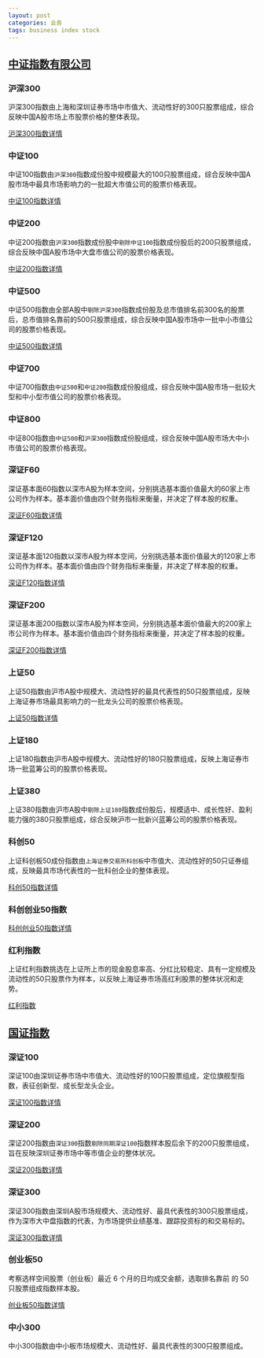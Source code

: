 ```yaml
---
layout: post
categories: 业务
tags: business index stock
---
```


## [中证指数有限公司](http://www.csindex.com.cn/zh-CN)

### 沪深300

沪深300指数由上海和深圳证券市场中市值大、流动性好的300只股票组成，综合反映中国A股市场上市股票价格的整体表现。

[沪深300指数详情](http://www.csindex.com.cn/zh-CN/indices/index-detail/000300)

### 中证100

中证100指数由`沪深300`指数成份股中规模最大的100只股票组成，综合反映中国A股市场中最具市场影响力的一批超大市值公司的股票价格表现。

[中证100指数详情](http://www.csindex.com.cn/zh-CN/indices/index-detail/000903)

### 中证200

中证200指数由`沪深300`指数成份股中`剔除中证100`指数成份股后的200只股票组成，综合反映中国A股市场中大盘市值公司的股票价格表现。

[中证200指数详情](http://www.csindex.com.cn/zh-CN/indices/index-detail/000904)

### 中证500

中证500指数由全部A股中`剔除沪深300`指数成份股及总市值排名前300名的股票后，总市值排名靠前的500只股票组成，综合反映中国A股市场中一批中小市值公司的股票价格表现。

[中证500指数详情](http://www.csindex.com.cn/zh-CN/indices/index-detail/000905)

### 中证700

中证700指数由`中证500`和`中证200`指数成份股组成，综合反映中国A股市场一批较大型和中小型市值公司的股票价格表现。

### 中证800

中证800指数由`中证500`和`沪深300`指数成份股组成，综合反映中国A股市场大中小市值公司的股票价格表现。



### 深证F60

深证基本面60指数以深市A股为样本空间，分别挑选基本面价值最大的60家上市公司作为样本。基本面价值由四个财务指标来衡量，并决定了样本股的权重。

[深证F60指数详情](http://www.csindex.com.cn/zh-CN/indices/index-detail/399701)

### 深证F120

深证基本面120指数以深市A股为样本空间，分别挑选基本面价值最大的120家上市公司作为样本。基本面价值由四个财务指标来衡量，并决定了样本股的权重。

[深证F120指数详情](http://www.csindex.com.cn/zh-CN/indices/index-detail/399702)

### 深证F200

深证基本面200指数以深市A股为样本空间，分别挑选基本面价值最大的200家上市公司作为样本。基本面价值由四个财务指标来衡量，并决定了样本股的权重。

[深证F200指数详情](http://www.csindex.com.cn/zh-CN/indices/index-detail/399703)



### 上证50

上证50指数由沪市A股中规模大、流动性好的最具代表性的50只股票组成，反映上海证券市场最具影响力的一批龙头公司的股票价格表现。

[上证50指数详情](http://www.csindex.com.cn/zh-CN/indices/index-detail/000016)

### 上证180

上证180指数由沪市A股中规模大、流动性好的180只股票组成，反映上海证券市场一批蓝筹公司的股票价格表现。

### 上证380

上证380指数由沪市A股中`剔除上证180`指数成份股后，规模适中、成长性好、盈利能力强的380只股票组成，综合反映沪市一批新兴蓝筹公司的股票价格表现。

### 科创50

上证科创板50成份指数由`上海证券交易所科创板`中市值大、流动性好的50只证券组成，反映最具市场代表性的一批科创企业的整体表现。

[科创50指数详情](http://www.csindex.com.cn/zh-CN/indices/index-detail/000688)

### 科创创业50指数

[科创创业50指数详情](http://www.csindex.com.cn/zh-CN/indices/index-detail/931643)

### 红利指数

上证红利指数挑选在上证所上市的现金股息率高、分红比较稳定、具有一定规模及流动性的50只股票作为样本，以反映上海证券市场高红利股票的整体状况和走势。

[红利指数](http://www.csindex.com.cn/zh-CN/indices/index-detail/000015)

## [国证指数](http://www.cnindex.com.cn/)

### 深证100

深证100由深圳证券市场中市值大、流动性好的100只股票组成，定位旗舰型指数，表征创新型、成长型龙头企业。

[深证100指数详情](http://www.cnindex.com.cn/module/index-detail.html?act_menu=1&indexCode=399330)

### 深证200

深证200指数由`深证300`指数`剔除同期深证100`指数样本股后余下的200只股票组成，旨在反映深圳证券市场中等市值企业的整体状况。

[深证200指数详情](http://www.cnindex.com.cn/module/index-detail.html?act_menu=1&indexCode=399009)

### 深证300

深证300指数由深圳A股市场规模大、流动性好、最具代表性的300只股票组成，作为深市大中盘指数的代表，为市场提供业绩基准、跟踪投资标的和交易标的。

[深证300指数详情](http://www.cnindex.com.cn/module/index-detail.html?act_menu=1&indexCode=399007)

### 创业板50

考察选样空间股票（创业板）最近 6 个月的日均成交金额，选取排名靠前 的 50 只股票组成指数样本股。

[创业板50指数详情](http://www.cnindex.com.cn/module/index-detail.html?act_menu=1&indexCode=399673)

### 中小300

中小300指数由中小板市场规模大、流动性好、最具代表性的300只股票组成。

